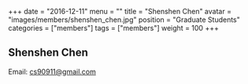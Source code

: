 +++
date = "2016-12-11"
menu = ""
title = "Shenshen Chen"
avatar = "images/members/shenshen_chen.jpg"
position = "Graduate Students"
categories = ["members"]
tags = ["members"]
weight = 100
+++
<br/>

## Shenshen Chen

Email: [cs90911@gmail.com](mailto:cs90911@gmail.com)
